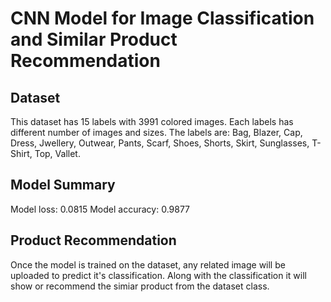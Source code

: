 # CNN Model for Image Classification and Similar Product Recommendation

## Dataset
This dataset has 15 labels with 3991 colored images.
Each labels has different number of images and sizes.
The labels are: Bag, Blazer, Cap, Dress, Jwellery, Outwear, Pants, Scarf, Shoes, Shorts, Skirt, Sunglasses, T-Shirt, Top, Vallet.

## Model Summary
Model loss: 0.0815
Model accuracy: 0.9877

## Product Recommendation
Once the model is trained on the dataset, any related image will be uploaded to predict it's classification.
Along with the classification it will show or recommend the simiar product from the dataset class. 

